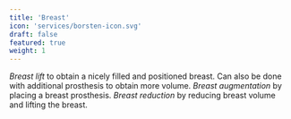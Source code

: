 ```yaml
---
title: 'Breast'
icon: 'services/borsten-icon.svg'
draft: false
featured: true
weight: 1
---
```


*Breast lift* to obtain a nicely filled and positioned breast.
Can also be done with additional prosthesis to obtain more volume.
*Breast augmentation* by placing a breast prosthesis.
*Breast reduction* by reducing breast volume and lifting the breast. 
